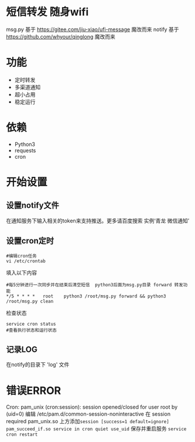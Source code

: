 # 短信转发 随身wifi
msg.py 基于 https://gitee.com/jiu-xiao/ufi-message 魔改而来
notify 基于 https://github.com/whyour/qinglong 魔改而来

# 功能
- 定时转发
- 多渠道通知
- 超小占用
- 稳定运行

# 依赖
- Python3
- requests
- cron

# 开始设置

## 设置notify文件
在通知服务下输入相关的token来支持推送。更多请百度搜索 实例‘青龙 微信通知’

## 设置cron定时

```
#编辑cron任务
vi /etc/crontab
```
填入以下内容
```
#每5分钟进行一次同步并在结束后清空短信  python3后面为msg.py目录 forward 转发功能
*/5 * * * *   root    python3 /root/msg.py forward && python3 /root/msg.py clean
```
检查状态
```
service cron status
#查看执行状态和运行状态
```

## 记录LOG
在notify的目录下 'log' 文件

# 错误ERROR

Cron: pam_unix (cron:session): session opened/closed for user root by (uid=0)
编辑 /etc/pam.d/common-session-noninteractive 在 session required pam_unix.so 上方添加```session [success=1 default=ignore] pam_succeed_if.so service in cron quiet use_uid``` 保存并重启服务 ```service cron restart```

